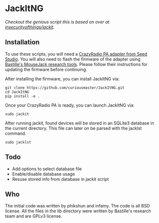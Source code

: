 # JackItNG

_Checkout the genious script this is based on over at [insecurityofthings/jackit](https://github.com/insecurityofthings/jackit)._

## Installation
To use these scripts, you will need a [CrazyRadio PA adapter from Seed Studio](https://www.seeedstudio.com/item_detail.html?p_id=2104). You will also need to flash the firmware of the adapter using [Bastille's MouseJack research tools](https://github.com/RFStorm/mousejack). Please follow their instructions for updating the firmware before continuing.

After installing the firmware, you can install JackItNG via:

```
git clone https://github.com/curiousmaster/JackItNG.git
cd JackItNG
pip install -e .
```

Once your CrazyRadio PA is ready, you can launch JackItNG via:

```
sudo jackit
```

After running jackit, found devices will be stored in an SQLite3 database in the current directory. This file can later on be parsed with the jacklst command.

```
sudo jacklst
```


## Todo
- Add options to select database file
- Enable/disable database usage
- Resuse stored info from database in jackit script

## Who

The initial code was written by phikshun and infamy. The code is all BSD license. All the files in the lib directory were written by Bastille's research team and are GPLv3 license.
